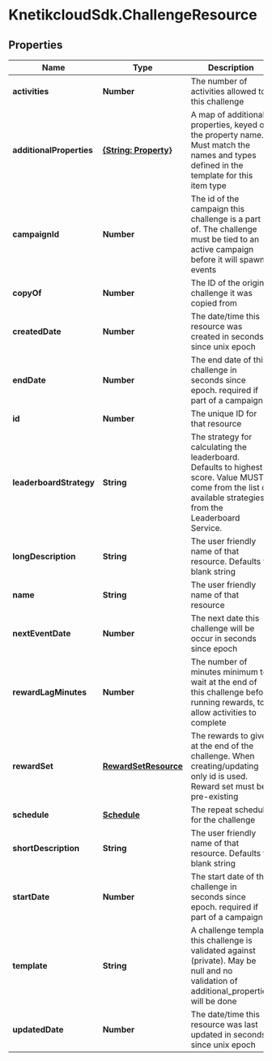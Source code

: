 # KnetikcloudSdk.ChallengeResource

## Properties
Name | Type | Description | Notes
------------ | ------------- | ------------- | -------------
**activities** | **Number** | The number of activities allowed to this challenge | [optional] 
**additionalProperties** | [**{String: Property}**](Property.md) | A map of additional properties, keyed on the property name.  Must match the names and types defined in the template for this item type | [optional] 
**campaignId** | **Number** | The id of the campaign this challenge is a part of. The challenge must be tied to an active campaign before it will spawn events | [optional] 
**copyOf** | **Number** | The ID of the original challenge it was copied from | [optional] 
**createdDate** | **Number** | The date/time this resource was created in seconds since unix epoch | [optional] 
**endDate** | **Number** | The end date of this challenge in seconds since epoch. required if part of a campaign | [optional] 
**id** | **Number** | The unique ID for that resource | [optional] 
**leaderboardStrategy** | **String** | The strategy for calculating the leaderboard. Defaults to highest score. Value MUST come from the list of available strategies from the Leaderboard Service. | [optional] 
**longDescription** | **String** | The user friendly name of that resource. Defaults to blank string | [optional] 
**name** | **String** | The user friendly name of that resource | 
**nextEventDate** | **Number** | The next date this challenge will be occur in seconds since epoch | [optional] 
**rewardLagMinutes** | **Number** | The number of minutes minimum to wait at the end of this challenge before running rewards, to allow activities to complete | [optional] 
**rewardSet** | [**RewardSetResource**](RewardSetResource.md) | The rewards to give at the end of the challenge. When creating/updating only id is used. Reward set must be pre-existing | [optional] 
**schedule** | [**Schedule**](Schedule.md) | The repeat schedule for the challenge | [optional] 
**shortDescription** | **String** | The user friendly name of that resource. Defaults to blank string | [optional] 
**startDate** | **Number** | The start date of this challenge in seconds since epoch. required if part of a campaign | [optional] 
**template** | **String** | A challenge template this challenge is validated against (private). May be null and no validation of additional_properties will be done | [optional] 
**updatedDate** | **Number** | The date/time this resource was last updated in seconds since unix epoch | [optional] 



